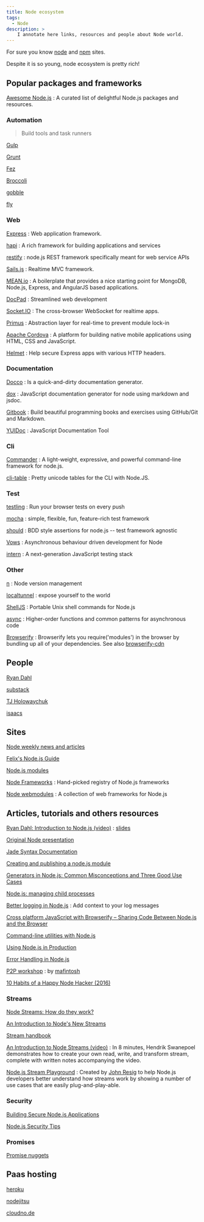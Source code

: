 ```yaml
---
title: Node ecosystem
tags:
  - Node
description: >
    I annotate here links, resources and people about Node world.
---
```


For sure you know [node](http://nodejs.org/) and [npm](https://npmjs.org/) sites.

Despite it is so young, node ecosystem is pretty rich!

## Popular packages and frameworks

[Awesome Node.js](https://github.com/sindresorhus/awesome-nodejs)
: A curated list of delightful Node.js packages and resources.

### Automation

> Build tools and task runners

[Gulp](http://gulpjs.com/)

[Grunt](http://gruntjs.com/)

[Fez](http://fez.github.io/)

[Broccoli](https://github.com/broccolijs/broccoli)

[gobble](https://github.com/gobblejs/gobble)

[fly](https://git.io/fly)

### Web

[Express](http://expressjs.com/)
: Web application framework.

[hapi](http://hapijs.com/)
: A rich framework for building applications and services

[restify](http://restify.com/)
: node.js REST framework specifically meant for web service APIs

[Sails.js](http://sailsjs.org/)
: Realtime MVC framework.

[MEAN.io](http://www.mean.io/)
: A boilerplate that provides a nice starting point for MongoDB, Node.js, Express, and AngularJS based applications.

[DocPad](http://docpad.org/)
: Streamlined web development

[Socket.IO](http://socket.io/)
: The cross-browser WebSocket for realtime apps.

[Primus](https://github.com/primus/primus)
: Abstraction layer for real-time to prevent module lock-in

[Apache Cordova](http://cordova.apache.org/)
: A platform for building native mobile applications using HTML, CSS and JavaScript.

[Helmet](https://github.com/helmetjs/helmet)
: Help secure Express apps with various HTTP headers.

### Documentation

[Docco](http://jashkenas.github.io/docco/)
: Is a quick-and-dirty documentation generator.

[dox](https://github.com/visionmedia/dox)
: JavaScript documentation generator for node using markdown and jsdoc.

[Gitbook](http://www.gitbook.io/)
: Build beautiful programming books and exercises using GitHub/Git and Markdown.

[YUIDoc](http://yui.github.io/yuidoc/)
: JavaScript Documentation Tool

### Cli

[Commander](http://visionmedia.github.io/commander.js/)
: A light-weight, expressive, and powerful command-line framework for node.js.

[cli-table](https://github.com/LearnBoost/cli-table)
: Pretty unicode tables for the CLI with Node.JS.

### Test

[testling](https://testling.com/)
: Run your browser tests on every push

[mocha](http://visionmedia.github.io/mocha/)
: simple, flexible, fun, feature-rich test framework

[should](https://www.npmjs.org/package/should)
: BDD style assertions for node.js -- test framework agnostic

[Vows](http://vowsjs.org/)
: Asynchronous behaviour driven development for Node

[intern](http://theintern.io/)
: A next-generation JavaScript testing stack

### Other

[n](https://github.com/tj/n)
: Node version management

[localtunnel](http://localtunnel.me/)
: expose yourself to the world

[ShellJS](http://documentup.com/arturadib/shelljs)
: Portable Unix shell commands for Node.js

[async](https://www.npmjs.org/package/async)
: Higher-order functions and common patterns for asynchronous code

[Browserify](http://browserify.org/)
: Browserify lets you require('modules') in the browser by bundling up all of your dependencies. See also [browserify-cdn](http://wzrd.in/)

## People

<!-- Only GitHub profile pages -->

[Ryan Dahl](https://github.com/ry)

[substack](https://github.com/substack)

[TJ Holowaychuk](https://github.com/visionmedia)

[isaacs](https://github.com/isaacs)

## Sites

[Node weekly news and articles](http://nodeweekly.com/)

[Felix's Node.js Guide](http://nodeguide.com/)

[Node.js modules](https://nodejsmodules.org)

[Node Frameworks](http://nodeframework.com/)
: Hand-picked registry of Node.js frameworks

[Node webmodules](http://nodewebmodules.com/)
: A collection of web frameworks for Node.js

## Articles, tutorials and others resources

[Ryan Dahl: Introduction to Node.js (video)](http://www.youtube.com/watch?v=M-sc73Y-zQA)
: [slides](http://nodejs.org/cinco_de_node.pdf)

[Original Node presentation](http://www.youtube.com/watch?v=ztspvPYybIY)

[Jade Syntax Documentation](http://naltatis.github.io/jade-syntax-docs/)

[Creating and publishing a node.js module](http://quickleft.com/blog/creating-and-publishing-a-node-js-module)

[Generators in Node.js: Common Misconceptions and Three Good Use Cases](http://strongloop.com/strongblog/how-to-generators-node-js-yield-use-cases/)

[Node.js: managing child processes](http://tech.pro/tutorial/2074/nodejs-managing-child-processes)

[Better logging in Node.js](https://medium.com/on-coding/better-logging-in-node-js-b3cc6fd0dafd)
: Add context to your log messages

[Cross platform JavaScript with Browserify – Sharing Code Between Node.js and the Browser](https://blog.codecentric.de/en/2014/02/cross-platform-javascript/)

[Command-line utilities with Node.js](http://cruft.io/posts/node-command-line-utilities/)

[Using Node.js in Production](http://flippinawesome.org/2014/06/23/using-node-js-in-production/)

[Error Handling in Node.js](http://www.joyent.com/developers/node/design/errors)

[P2P workshop](https://p2p-workshop.mafintosh.com)
: by [mafintosh](https://mafintosh.com)

[10 Habits of a Happy Node Hacker (2016)](http://blog.heroku.com/archives/2015/11/10/node-habits-2016)

### Streams

[Node Streams: How do they work?](http://maxogden.com/node-streams)

[An Introduction to Node's New Streams](http://calv.info/an-introduction-to-nodes-new-streams/)

[Stream handbook](https://github.com/substack/stream-handbook)

[An Introduction to Node Streams (video)](http://tagtree.tv/intro-to-node-streams)
: In 8 minutes, Hendrik Swanepoel demonstrates how to create your own read, write, and transform stream, complete with written notes accompanying the video.

[Node.js Stream Playground](http://ejohn.org/blog/node-js-stream-playground/)
: Created by [John Resig][1] to help Node.js developers better understand how streams work by showing a number of use cases that are easily plug-and-play-able.

### Security

[Building Secure Node.js Applications](http://blog.safaribooksonline.com/2014/03/12/building-secure-node-js-applications/)

[Node.js Security Tips](http://blog.risingstack.com/node-js-security-tips/)

### Promises

[Promise nuggets](http://promise-nuggets.github.io/)

## Paas hosting

[heroku](https://www.heroku.com/)

[nodejitsu](https://www.nodejitsu.com/)

[cloudno.de](http://cloudno.de/)

  [1]: http://ejohn.org/ "John Resig"

